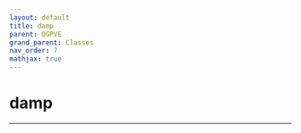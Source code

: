 ```yaml
---
layout: default
title: damp
parent: QGPVE
grand_parent: Classes
nav_order: 7
mathjax: true
---
```


#  damp




---

